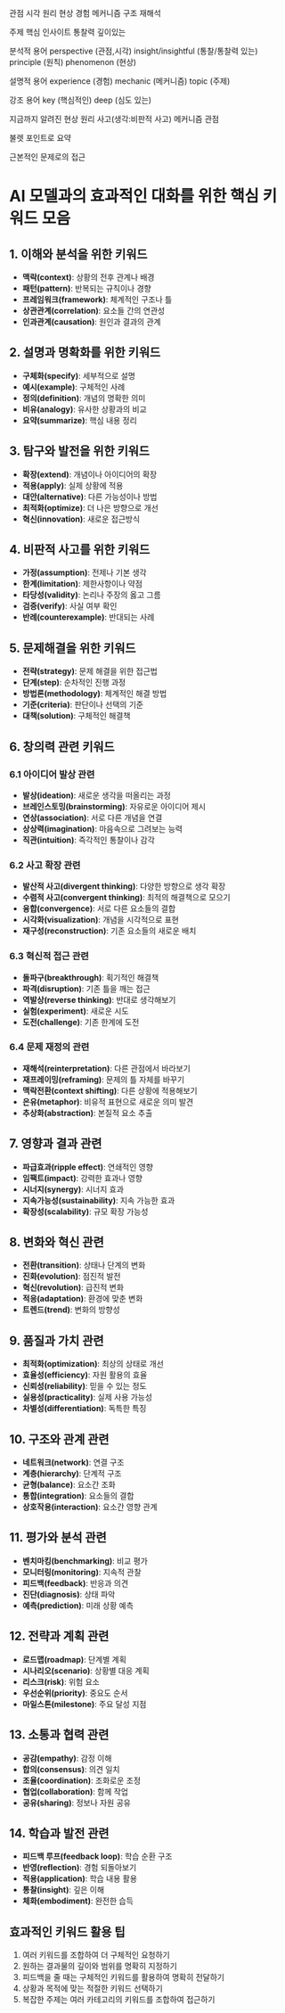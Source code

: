 관점 시각
원리 현상
경험
메커니즘 구조
재해석

주제
핵심
인사이트 통찰력
깊이있는

분석적 용어
perspective (관점,시각)
insight/insightful (통찰/통찰력 있는)
principle (원칙)
phenomenon (현상)

설명적 용어
experience (경험)
mechanic (메커니즘)
topic (주제)

강조 용어
key (핵심적인)
deep (심도 있는)

지금까지 알려진 현상 원리 사고(생각:비판적 사고) 메커니즘 관점

불렛 포인트로 요약

근본적인 문제로의 접근

# AI 모델과의 효과적인 대화를 위한 핵심 키워드 모음

## 1. 이해와 분석을 위한 키워드
- **맥락(context)**: 상황의 전후 관계나 배경
- **패턴(pattern)**: 반복되는 규칙이나 경향
- **프레임워크(framework)**: 체계적인 구조나 틀
- **상관관계(correlation)**: 요소들 간의 연관성
- **인과관계(causation)**: 원인과 결과의 관계

## 2. 설명과 명확화를 위한 키워드
- **구체화(specify)**: 세부적으로 설명
- **예시(example)**: 구체적인 사례
- **정의(definition)**: 개념의 명확한 의미
- **비유(analogy)**: 유사한 상황과의 비교
- **요약(summarize)**: 핵심 내용 정리

## 3. 탐구와 발전을 위한 키워드
- **확장(extend)**: 개념이나 아이디어의 확장
- **적용(apply)**: 실제 상황에 적용
- **대안(alternative)**: 다른 가능성이나 방법
- **최적화(optimize)**: 더 나은 방향으로 개선
- **혁신(innovation)**: 새로운 접근방식

## 4. 비판적 사고를 위한 키워드
- **가정(assumption)**: 전제나 기본 생각
- **한계(limitation)**: 제한사항이나 약점
- **타당성(validity)**: 논리나 주장의 옳고 그름
- **검증(verify)**: 사실 여부 확인
- **반례(counterexample)**: 반대되는 사례

## 5. 문제해결을 위한 키워드
- **전략(strategy)**: 문제 해결을 위한 접근법
- **단계(step)**: 순차적인 진행 과정
- **방법론(methodology)**: 체계적인 해결 방법
- **기준(criteria)**: 판단이나 선택의 기준
- **대책(solution)**: 구체적인 해결책

## 6. 창의력 관련 키워드

### 6.1 아이디어 발상 관련
- **발상(ideation)**: 새로운 생각을 떠올리는 과정
- **브레인스토밍(brainstorming)**: 자유로운 아이디어 제시
- **연상(association)**: 서로 다른 개념을 연결
- **상상력(imagination)**: 마음속으로 그려보는 능력
- **직관(intuition)**: 즉각적인 통찰이나 감각

### 6.2 사고 확장 관련
- **발산적 사고(divergent thinking)**: 다양한 방향으로 생각 확장
- **수렴적 사고(convergent thinking)**: 최적의 해결책으로 모으기
- **융합(convergence)**: 서로 다른 요소들의 결합
- **시각화(visualization)**: 개념을 시각적으로 표현
- **재구성(reconstruction)**: 기존 요소들의 새로운 배치

### 6.3 혁신적 접근 관련
- **돌파구(breakthrough)**: 획기적인 해결책
- **파격(disruption)**: 기존 틀을 깨는 접근
- **역발상(reverse thinking)**: 반대로 생각해보기
- **실험(experiment)**: 새로운 시도
- **도전(challenge)**: 기존 한계에 도전

### 6.4 문제 재정의 관련
- **재해석(reinterpretation)**: 다른 관점에서 바라보기
- **재프레이밍(reframing)**: 문제의 틀 자체를 바꾸기
- **맥락전환(context shifting)**: 다른 상황에 적용해보기
- **은유(metaphor)**: 비유적 표현으로 새로운 의미 발견
- **추상화(abstraction)**: 본질적 요소 추출

## 7. 영향과 결과 관련
- **파급효과(ripple effect)**: 연쇄적인 영향
- **임팩트(impact)**: 강력한 효과나 영향
- **시너지(synergy)**: 시너지 효과
- **지속가능성(sustainability)**: 지속 가능한 효과
- **확장성(scalability)**: 규모 확장 가능성

## 8. 변화와 혁신 관련
- **전환(transition)**: 상태나 단계의 변화
- **진화(evolution)**: 점진적 발전
- **혁신(revolution)**: 급진적 변화
- **적응(adaptation)**: 환경에 맞춘 변화
- **트렌드(trend)**: 변화의 방향성

## 9. 품질과 가치 관련
- **최적화(optimization)**: 최상의 상태로 개선
- **효율성(efficiency)**: 자원 활용의 효율
- **신뢰성(reliability)**: 믿을 수 있는 정도
- **실용성(practicality)**: 실제 사용 가능성
- **차별성(differentiation)**: 독특한 특징

## 10. 구조와 관계 관련
- **네트워크(network)**: 연결 구조
- **계층(hierarchy)**: 단계적 구조
- **균형(balance)**: 요소간 조화
- **통합(integration)**: 요소들의 결합
- **상호작용(interaction)**: 요소간 영향 관계

## 11. 평가와 분석 관련
- **벤치마킹(benchmarking)**: 비교 평가
- **모니터링(monitoring)**: 지속적 관찰
- **피드백(feedback)**: 반응과 의견
- **진단(diagnosis)**: 상태 파악
- **예측(prediction)**: 미래 상황 예측

## 12. 전략과 계획 관련
- **로드맵(roadmap)**: 단계별 계획
- **시나리오(scenario)**: 상황별 대응 계획
- **리스크(risk)**: 위험 요소
- **우선순위(priority)**: 중요도 순서
- **마일스톤(milestone)**: 주요 달성 지점

## 13. 소통과 협력 관련
- **공감(empathy)**: 감정 이해
- **합의(consensus)**: 의견 일치
- **조율(coordination)**: 조화로운 조정
- **협업(collaboration)**: 함께 작업
- **공유(sharing)**: 정보나 자원 공유

## 14. 학습과 발전 관련
- **피드백 루프(feedback loop)**: 학습 순환 구조
- **반영(reflection)**: 경험 되돌아보기
- **적용(application)**: 학습 내용 활용
- **통찰(insight)**: 깊은 이해
- **체화(embodiment)**: 완전한 습득

## 효과적인 키워드 활용 팁
1. 여러 키워드를 조합하여 더 구체적인 요청하기
2. 원하는 결과물의 깊이와 범위를 명확히 지정하기
3. 피드백을 줄 때는 구체적인 키워드를 활용하여 명확히 전달하기
4. 상황과 목적에 맞는 적절한 키워드 선택하기
5. 복잡한 주제는 여러 카테고리의 키워드를 조합하여 접근하기